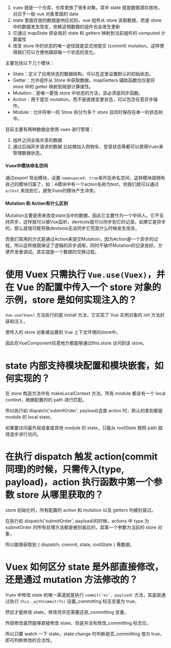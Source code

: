1. vuex 就是一个仓库，仓库里放了很多对象。其中 state 就是数据源存放地，对应于一般 vue 对象里面的 data
2. state 里面存放的数据是响应式的，vue 组件从 store 读取数据，若是 store 中的数据发生改变，依赖这相数据的组件也会发生更新
3. 它通过 mapState 把全局的 state 和 getters 映射到当前组件的 computed 计算属性
4. 改变 store 中的状态的唯一途径就是显式地提交 (commit) mutation。这样使得我们可以方便地跟踪每一个状态的变化。

主要包括以下几个模块：

- State：定义了应用状态的数据结构，可以在这里设置默认的初始状态。
- Getter：允许组件从 Store 中获取数据，mapGetters 辅助函数仅仅是将 store 中的 getter 映射到局部计算属性。
- Mutation：是唯一更改 store 中状态的方法，且必须是同步函数。
- Action：用于提交 mutation，而不是直接变更状态，可以包含任意异步操作。
- Module：允许将单一的 Store 拆分为多个 store 且同时保存在单一的状态树中。



目前主要有两种数据会使用 vuex 进行管理：

1. 组件之间全局共享的数据
2. 通过后端异步请求的数据 比如做加入购物车、登录状态等都可以使用Vuex来管理数据状态。



#### Vuex中模块命名空间

通过export 导出模块，设置 `namespaced: true`来开启命名空间，这样模块就拥有自己的模块归属了，如：A模块中有一个action名称为test，则我们就可以通过 `a/test` 来找到它，避免Vuex的模块产生冲突。



#### Mutation 和 Action有什么区别

Mutation主要是用来改变state当中的数据，因此它主要作为一个中间人。它不支持异步，这样就可以被Vue监听，devtools就可以同步到它的记录。如果它是异步的，那么就很可能导致devtools无法同步它究竟什么时候发生改变。

而我们常用的方式是通过Action来提交Mutation，因为Action是一个异步的过程，所以这样做既保证了逻辑的异步调用，同时不破坏Mutation的记录良好。方便开发者调试。其实就是一个数据的交换过程。


# 使用 Vuex 只需执行 `Vue.use(Vuex)`，并在 Vue 的配置中传入一个 store 对象的示例，store 是如何实现注入的？

`Vue.use(Vuex)` 方法执行的是 install 方法，它实现了 Vue 实例对象的 init 方法封装和注入，

使传入的 store 对象被设置到 Vue 上下文环境的store中。

因此在VueComponent任意地方都能够通过this.store 访问到该 store。

# state 内部支持模块配置和模块嵌套，如何实现的？
在 store 构造方法中有 makeLocalContext 方法，所有 module 都会有一个 local context，根据配置时的 path 进行匹配。

所以执行如 dispatch('submitOrder', payload)这类 action 时，默认的拿到都是 module 的 local state，

如果要访问最外层或者是其他 module 的 state，只能从 rootState 按照 path 路径逐步进行访问。

# 在执行 dispatch 触发 action(commit 同理)的时候，只需传入(type, payload)，action 执行函数中第一个参数 store 从哪里获取的？
store 初始化时，所有配置的 action 和 mutation 以及 getters 均被封装过。

在执行如 dispatch('submitOrder', payload)的时候，actions 中 type 为 submitOrder 的所有处理方法都是被封装后的，其第一个参数为当前的 store 对象，

所以能够获取到 { dispatch, commit, state, rootState } 等数据。

# Vuex 如何区分 state 是外部直接修改，还是通过 mutation 方法修改的？
Vuex 中修改 state 的唯一渠道就是执行 `commit('xx', payload)` 方法，其底层通过执行 `this._withCommit(fn)` 设置_committing 标志变量为 true，

然后才能修改 state，修改完毕还需要还原_committing 变量。

外部修改虽然能够直接修改 state，但是并没有修改_committing 标志位，

所以只要 watch 一下 state，state change 时判断是否_committing 值为 true，即可判断修改的合法性。
